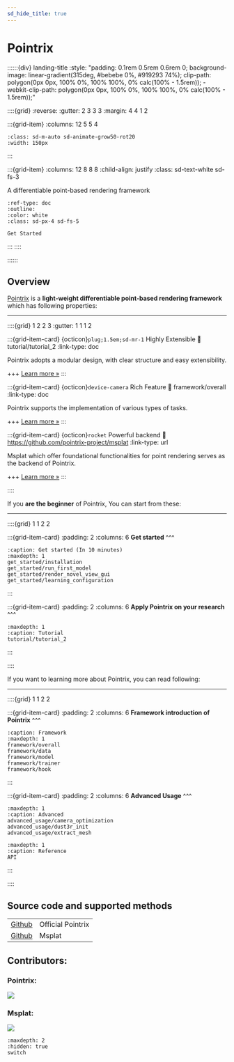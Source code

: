 ```yaml
---
sd_hide_title: true
---
```


# Pointrix

::::::{div} landing-title
:style: "padding: 0.1rem 0.5rem 0.6rem 0; background-image: linear-gradient(315deg, #bebebe 0%, #919293 74%); clip-path: polygon(0px 0px, 100% 0%, 100% 100%, 0% calc(100% - 1.5rem)); -webkit-clip-path: polygon(0px 0px, 100% 0%, 100% 100%, 0% calc(100% - 1.5rem));"

::::{grid}
:reverse:
:gutter: 2 3 3 3
:margin: 4 4 1 2

:::{grid-item}
:columns: 12 5 5 4

```{image} ../images/pointrix_portrait_w.png
:class: sd-m-auto sd-animate-grow50-rot20
:width: 150px
```
:::

:::{grid-item}
:columns: 12 8 8 8
:child-align: justify
:class: sd-text-white sd-fs-3

A differentiable point-based rendering framework

```{button-ref} get_started/installation
:ref-type: doc
:outline:
:color: white
:class: sd-px-4 sd-fs-5

Get Started
```

:::
::::

::::::

## Overview

[Pointrix](https://github.com/pointrix-project/pointrix) is a **light-weight differentiable point-based rendering framework** which has following properties:

---

::::{grid} 1 2 2 3
:gutter: 1 1 1 2

:::{grid-item-card} {octicon}`plug;1.5em;sd-mr-1` Highly Extensible
:link: tutorial/tutorial_2
:link-type: doc

Pointrix adopts a modular design, with clear structure and easy extensibility. 

+++
[Learn more »](tutorial/tutorial_2)
:::

:::{grid-item-card} {octicon}`device-camera` Rich Feature
:link: framework/overall
:link-type: doc

Pointrix supports the implementation of various types of tasks.

+++
[Learn more »](framework/overall)
:::

:::{grid-item-card} {octicon}`rocket` Powerful backend
:link: https://github.com/pointrix-project/msplat
:link-type: url

Msplat which offer foundational functionalities for point rendering serves as the backend of Pointrix.

+++
[Learn more »](https://github.com/pointrix-project/msplat)
:::

::::

If you **are the beginner** of Pointrix, You can start from these:

---


::::{grid} 1 1 2 2


:::{grid-item-card}
:padding: 2
:columns: 6
**Get started**
^^^

```{toctree}
:caption: Get started (In 10 minutes)
:maxdepth: 1
get_started/installation
get_started/run_first_model
get_started/render_novel_view_gui
get_started/learning_configuration
```
:::

:::{grid-item-card}
:padding: 2
:columns: 6
**Apply Pointrix on your research**
^^^

```{toctree}
:maxdepth: 1
:caption: Tutorial
tutorial/tutorial_2
```
:::

::::


If you want to learning more about Pointrix, you can read following:

---

::::{grid} 1 1 2 2


:::{grid-item-card}
:padding: 2
:columns: 6
**Framework introduction of Pointrix**
^^^

```{toctree}
:caption: Framework
:maxdepth: 1
framework/overall
framework/data
framework/model
framework/trainer
framework/hook
```
:::

:::{grid-item-card}
:padding: 2
:columns: 6
**Advanced Usage**
^^^

```{toctree}
:maxdepth: 1
:caption: Advanced
advanced_usage/camera_optimization
advanced_usage/dust3r_init
advanced_usage/extract_mesh
```

```{toctree}
:maxdepth: 1
:caption: Reference
API
```

:::

::::

## Source code and supported methods

|                                                            |                        |
| ---------------------------------------------------------- | ---------------------- |
| [Github](https://github.com/pointrix-project/pointrix)     | Official Pointrix      |
| [Github](https://github.com/pointrix-project/msplat)         | Msplat                   |

## Contributors:
### Pointrix:
<a href="https://github.com/pointrix-project/pointrix/graphs/contributors">
  <img src="https://contrib.rocks/image?repo=pointrix-project/pointrix" />
</a>


### Msplat:
<a href="https://github.com/pointrix-project/dptr/graphs/contributors">
  <img src="https://contrib.rocks/image?repo=pointrix-project/dptr" />
</a>



```{toctree}
:maxdepth: 2
:hidden: true
switch
```
